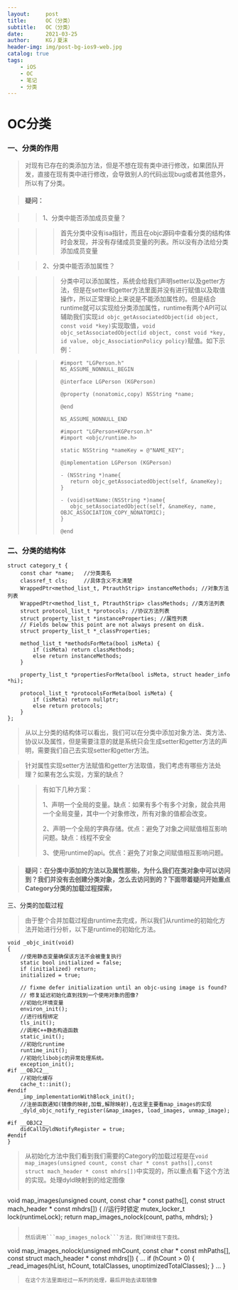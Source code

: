 ```yaml
---
layout:     post
title:      OC（分类）
subtitle:   OC（分类）
date:       2021-03-25
author:     KG丿夏沫
header-img: img/post-bg-ios9-web.jpg
catalog: true
tags:
    - iOS
    - OC
    - 笔记
    - 分类
---
```


#  OC分类

### 一、分类的作用

>对现有已存在的类添加方法，但是不想在现有类中进行修改，如果团队开发，直接在现有类中进行修改，会导致别人的代码出现bug或者其他意外，所以有了分类。

>#### 疑问：

>>1、分类中能否添加成员变量？

>>>	首先分类中没有isa指针，而且在objc源码中查看分类的结构体时会发现，并没有存储成员变量的列表。所以没有办法给分类添加成员变量

>>2、分类中能否添加属性？

>>> 分类中可以添加属性，系统会给我们声明setter以及getter方法，但是在setter和getter方法里面并没有进行赋值以及取值操作，所以正常理论上来说是不能添加属性的。但是结合runtime就可以实现给分类添加属性，runtime有两个API可以辅助我们实现```id objc_getAssociatedObject(id object, const void *key)```实现取值，```void objc_setAssociatedObject(id object, const void *key, id value, objc_AssociationPolicy policy)```赋值。如下示例：

>>> ```
>>> #import "LGPerson.h"
>>> NS_ASSUME_NONNULL_BEGIN
>>> 
>>> @interface LGPerson (KGPerson)
>>> 
>>> @property (nonatomic,copy) NSString *name;
>>> 
>>> @end
>>> 
>>> NS_ASSUME_NONNULL_END
>>> ```
>>> 
>>> ```
>>> #import "LGPerson+KGPerson.h"
>>>#import <objc/runtime.h>
>>>
>>>static NSString *nameKey = @"NAME_KEY";
>>>
>>>@implementation LGPerson (KGPerson)
>>>
>>>- (NSString *)name{
>>>    return objc_getAssociatedObject(self, &nameKey);
>>>}
>>>
>>>- (void)setName:(NSString *)name{
>>>    objc_setAssociatedObject(self, &nameKey, name, OBJC_ASSOCIATION_COPY_NONATOMIC);
>>>}
>>>
>>>@end
>>> ```

### 二、分类的结构体

```
struct category_t {
    const char *name;	//分类类名
    classref_t cls;		//具体含义不太清楚
    WrappedPtr<method_list_t, PtrauthStrip> instanceMethods; //对象方法列表
    WrappedPtr<method_list_t, PtrauthStrip> classMethods; //类方法列表
    struct protocol_list_t *protocols; //协议方法列表
    struct property_list_t *instanceProperties; //属性列表
    // Fields below this point are not always present on disk.
    struct property_list_t *_classProperties;

    method_list_t *methodsForMeta(bool isMeta) {
        if (isMeta) return classMethods;
        else return instanceMethods;
    }

    property_list_t *propertiesForMeta(bool isMeta, struct header_info *hi);
    
    protocol_list_t *protocolsForMeta(bool isMeta) {
        if (isMeta) return nullptr;
        else return protocols;
    }
};
```

> 从以上分类的结构体可以看出，我们可以在分类中添加对象方法、类方法、协议以及属性，但是需要注意的就是系统只会生成setter和getter方法的声明，需要我们自己去实现setter和getter方法。
 
> 针对属性实现setter方法赋值和getter方法取值，我们考虑有哪些方法处理？如果有怎么实现，方案的缺点？

>>有如下几种方案：
>>
>>1、声明一个全局的变量。缺点：如果有多个有多个对象，就会共用一个全局变量，其中一个对象修改，所有对象的值都会改变。
>>
>>2、声明一个全局的字典存储。优点：避免了对象之间赋值相互影响问题。缺点：线程不安全
>>
>>3、使用runtime的api。优点：避免了对象之间赋值相互影响问题。
>>

>#### 疑问：在分类中添加的方法以及属性那些，为什么我们在类对象中可以访问到？我们并没有去创建分类对象，怎么去访问到的？下面带着疑问开始重点Category分类的加载过程探索，

三、分类的加载过程

> 由于整个合并加载过程由runtime去完成，所以我们从runtime的初始化方法开始进行分析，以下是runtime的初始化方法。

```
void _objc_init(void)
{
    //使用静态变量确保该方法不会被重复执行
    static bool initialized = false;
    if (initialized) return;
    initialized = true;
    
    // fixme defer initialization until an objc-using image is found?
    // 修复延迟初始化直到找到一个使用对象的图像?
    //初始化环境变量
    environ_init();
    //进行线程绑定
    tls_init();
    //调用C++静态构造函数
    static_init();
    //初始化runtime
    runtime_init();
    //初始化libobjc的异常处理系统。
    exception_init();
#if __OBJC2__
    //初始化缓存
    cache_t::init();
#endif
    _imp_implementationWithBlock_init();
    //注册函数通知(镜像的映射,加载,解除映射),在这里主要看map_images的实现
    _dyld_objc_notify_register(&map_images, load_images, unmap_image);

#if __OBJC2__
    didCallDyldNotifyRegister = true;
#endif
}
```
>从初始化方法中我们看到我们需要的Category的加载过程是在```void map_images(unsigned count, const char * const paths[],const struct mach_header * const mhdrs[])```中实现的，所以重点看下这个方法的实现。处理dyld映射到的给定图像
>
>```
void
map_images(unsigned count, const char * const paths[],
           const struct mach_header * const mhdrs[])
{
    //运行时锁定
    mutex_locker_t lock(runtimeLock);
    return map_images_nolock(count, paths, mhdrs);
}
>```
>
>然后调用```map_images_nolock```方法，我们继续往下查找。
>
>```
void 
map_images_nolock(unsigned mhCount, const char * const mhPaths[],
                  const struct mach_header * const mhdrs[])
{
    ...
    if (hCount > 0) {
        _read_images(hList, hCount, totalClasses, unoptimizedTotalClasses);
    }
    ...
}
>```
>在这个方法里面经过一系列的处理，最后开始去读取镜像

